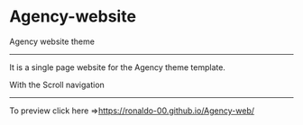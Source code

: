# Agency-website
Agency website  theme
****
It is a single page website for the Agency theme template.

With the Scroll navigation
******
To preview click here =>https://ronaldo-00.github.io/Agency-web/
